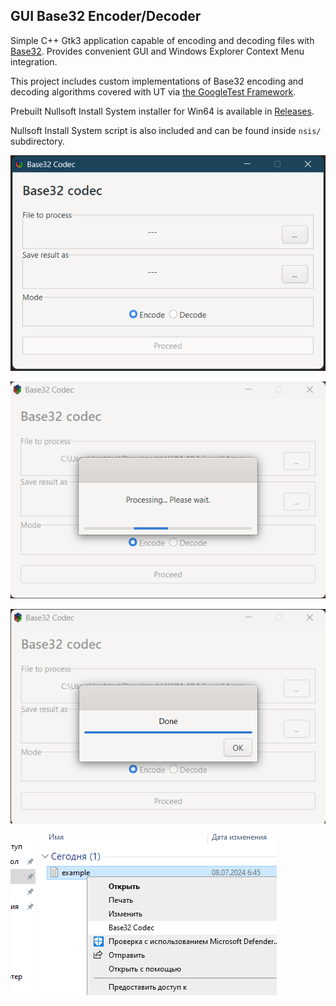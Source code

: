## GUI Base32 Encoder/Decoder

Simple C++ Gtk3 application capable of encoding and decoding files with [Base32](https://www.rfc-editor.org/rfc/rfc4648.html#page-8). Provides convenient GUI and Windows Explorer Context Menu integration.

This project includes custom implementations of Base32 encoding and decoding algorithms covered with UT via [the GoogleTest Framework](https://github.com/google/googletest).

Prebuilt Nullsoft Install System installer for Win64 is available in [Releases](https://github.com/hashlag/base_codec/releases/).

Nullsoft Install System script is also included and can be found inside `nsis/` subdirectory. 

![screenshot 0](demo/scr0.png)

![screenshot 1](demo/scr1.png)

![screenshot 2](demo/scr2.png)

![screenshot 3](demo/scr3.png)
